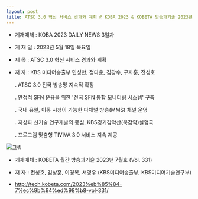 ```yaml
---
layout: post
title: ATSC 3.0 혁신 서비스 경과와 계획 @ KOBA 2023 & KOBETA 방송과기술 2023년 7월호
---
```


- 게재매체 : KOBA 2023 DAILY NEWS 3일차
- 게 재 일 : 2023년 5월 18일 목요일
- 제    목 : ATSC 3.0 혁신 서비스 경과와 계획
- 저    자 : KBS 미디어송출부 민성만, 정다운, 김강수, 구자훈, 전성호

   . ATSC 3.0 전국 방송망 지속적 확장
   
   . 안정적 SFN 운용을 위한 '전국 SFN 통합 모니터링 시스템' 구축
   
   . 국내 유일, 이동 시청이 가능한 다채널 방송(MMS) 채널 운영
   
   . 지상파 신기술 연구개발의 중심, KBS경기감악산(북감악)실험국
   
   . 프로그램 맞춤형 TIVIVA 3.0 서비스 지속 제공
   
![그림](/images/KOBA2023_DailyNews.jpg)

- 게재매체 : KOBETA 월간 방송과기술 2023년 7월호 (Vol. 331)
- 저    자 : 전성호, 김상훈, 이경복, 서영우 (KBS미디어송출부, KBS미디어기술연구부)

- http://tech.kobeta.com/2023%eb%85%84-7%ec%9b%94%ed%98%b8-vol-331/
